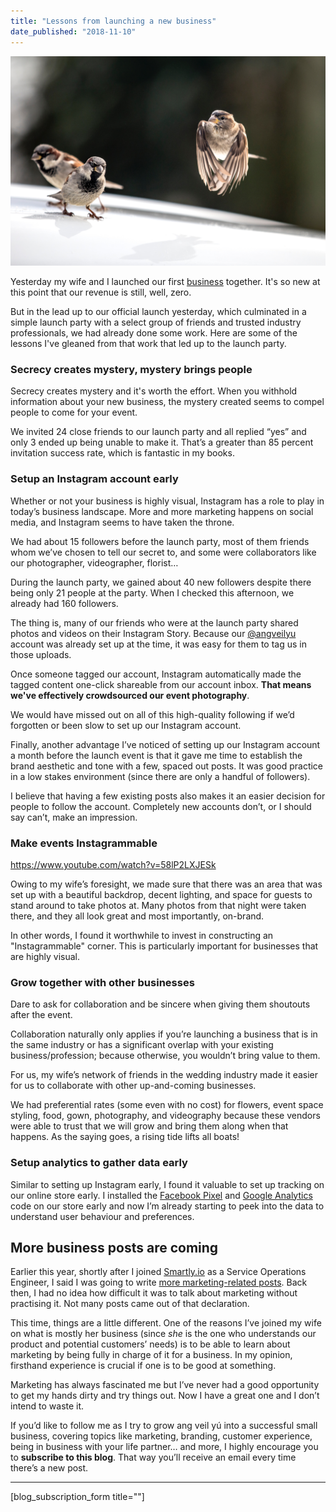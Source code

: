 ```yaml
---
title: "Lessons from launching a new business"
date_published: "2018-11-10"
---
```


![bird launching off into flight nick ang blog](images/phil-botha-304769-unsplash.jpg)

Yesterday my wife and I launched our first [business](https://angveilyu.com) together. It's so new at this point that our revenue is still, well, zero.

But in the lead up to our official launch yesterday, which culminated in a simple launch party with a select group of friends and trusted industry professionals, we had already done some work. Here are some of the lessons I've gleaned from that work that led up to the launch party.

### Secrecy creates mystery, mystery brings people

Secrecy creates mystery and it's worth the effort. When you withhold information about your new business, the mystery created seems to compel people to come for your event.

We invited 24 close friends to our launch party and all replied “yes” and only 3 ended up being unable to make it. That’s a greater than 85 percent invitation success rate, which is fantastic in my books.

### Setup an Instagram account early

Whether or not your business is highly visual, Instagram has a role to play in today’s business landscape. More and more marketing happens on social media, and Instagram seems to have taken the throne.

We had about 15 followers before the launch party, most of them friends whom we’ve chosen to tell our secret to, and some were collaborators like our photographer, videographer, florist…

During the launch party, we gained about 40 new followers despite there being only 21 people at the party. When I checked this afternoon, we already had 160 followers.

The thing is, many of our friends who were at the launch party shared photos and videos on their Instagram Story. Because our [@angveilyu](https://www.instagram.com/angveilyu/) account was already set up at the time, it was easy for them to tag us in those uploads.

Once someone tagged our account, Instagram automatically made the tagged content one-click shareable from our account inbox. **That means we've effectively crowdsourced our event photography**.

We would have missed out on all of this high-quality following if we’d forgotten or been slow to set up our Instagram account.

Finally, another advantage I’ve noticed of setting up our Instagram account a month before the launch event is that it gave me time to establish the brand aesthetic and tone with a few, spaced out posts. It was good practice in a low stakes environment (since there are only a handful of followers).

I believe that having a few existing posts also makes it an easier decision for people to follow the account. Completely new accounts don’t, or I should say can’t, make an impression.

### Make events Instagrammable

https://www.youtube.com/watch?v=58lP2LXJESk

Owing to my wife’s foresight, we made sure that there was an area that was set up with a beautiful backdrop, decent lighting, and space for guests to stand around to take photos at. Many photos from that night were taken there, and they all look great and most importantly, on-brand.

In other words, I found it worthwhile to invest in constructing an "Instagrammable" corner. This is particularly important for businesses that are highly visual.

### Grow together with other businesses

Dare to ask for collaboration and be sincere when giving them shoutouts after the event.

Collaboration naturally only applies if you’re launching a business that is in the same industry or has a significant overlap with your existing business/profession; because otherwise, you wouldn’t bring value to them.

For us, my wife’s network of friends in the wedding industry made it easier for us to collaborate with other up-and-coming businesses.

We had preferential rates (some even with no cost) for flowers, event space styling, food, gown, photography, and videography because these vendors were able to trust that we will grow and bring them along when that happens. As the saying goes, a rising tide lifts all boats!

### Setup analytics to gather data early

Similar to setting up Instagram early, I found it valuable to set up tracking on our online store early. I installed the [Facebook Pixel](https://www.facebook.com/business/learn/facebook-ads-pixel) and [Google Analytics](https://marketingplatform.google.com/about/analytics/) code on our store early and now I’m already starting to peek into the data to understand user behaviour and preferences.

## More business posts are coming

Earlier this year, shortly after I joined [Smartly.io](https://smartly.io) as a Service Operations Engineer, I said I was going to write [more marketing-related posts](/2018-06-16-much-marketing-topics-blog/). Back then, I had no idea how difficult it was to talk about marketing without practising it. Not many posts came out of that declaration.

This time, things are a little different. One of the reasons I’ve joined my wife on what is mostly her business (since _she_ is the one who understands our product and potential customers’ needs) is to be able to learn about marketing by being fully in charge of it for a business. In my opinion, firsthand experience is crucial if one is to be good at something.

Marketing has always fascinated me but I’ve never had a good opportunity to get my hands dirty and try things out. Now I have a great one and I don’t intend to waste it.

If you’d like to follow me as I try to grow ang veil yú into a successful small business, covering topics like marketing, branding, customer experience, being in business with your life partner… and more, I highly encourage you to **subscribe to this blog**. That way you’ll receive an email every time there’s a new post.

* * *

\[blog\_subscription\_form title=""\]
